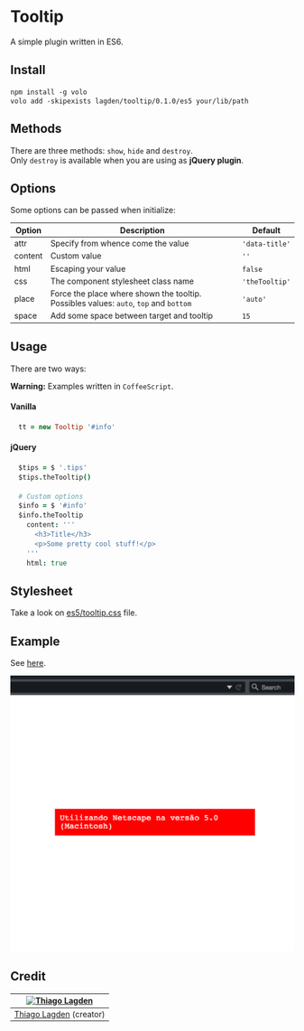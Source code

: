 Tooltip
=======

A simple plugin written in ES6.

## Install

```shell
npm install -g volo
volo add -skipexists lagden/tooltip/0.1.0/es5 your/lib/path
```

## Methods

There are three methods: `show`, `hide` and `destroy`.  
Only `destroy` is available when you are using as **jQuery plugin**.

## Options

Some options can be passed when initialize:

| Option | Description | Default |
| --- | --- | --- |
| attr | Specify from whence come the value | `'data-title'` |
| content | Custom value | `''` |
| html | Escaping your value | `false` |
| css | The component stylesheet class name | `'theTooltip'` |
| place | Force the place where shown the tooltip. Possibles values: `auto`, `top` and `bottom` | `'auto'` |
| space | Add some space between target and tooltip | `15` |

## Usage

There are two ways:

**Warning:**
Examples written in `CoffeeScript`.

#### Vanilla

```coffeescript
  tt = new Tooltip '#info'
```

#### jQuery

```coffeescript
  $tips = $ '.tips'
  $tips.theTooltip()

  # Custom options
  $info = $ '#info'
  $info.theTooltip
    content: '''
      <h3>Title</h3>
      <p>Some pretty cool stuff!</p>
    '''
    html: true
```

## Stylesheet

Take a look on [es5/tooltip.css](https://github.com/lagden/tooltip/blob/master/es5/tooltip.css) file.

## Example

See [here](http://lagden.github.io/tooltip/).

![Example](https://raw.githubusercontent.com/lagden/tooltip/master/animation.gif)

## Credit

| [![Thiago Lagden](http://gravatar.com/avatar/bfe5ce4cb209f3e4f4584e1f5aa209c6.png?s=144)](http://lagden.in) |
| :-----------: |
| [Thiago Lagden](http://lagden.in) (creator) |
